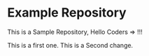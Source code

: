# Example Repository
This is a Sample Repository, Hello Coders => !!!

This is a first one.
This is a Second change.